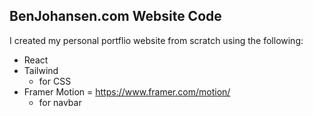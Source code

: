 ## BenJohansen.com Website Code

I created my personal portflio website from scratch using the following:
- React
- Tailwind
  - for CSS
- Framer Motion = https://www.framer.com/motion/
  - for navbar